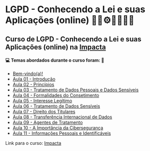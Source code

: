 # LGPD - Conhecendo a Lei e suas Aplicações (online) 🤖🎲⚙️🤯👨🏻‍💻
## Curso de LGPD - Conhecendo a Lei e suas Aplicações (online) na [Impacta](https://www.impacta.com.br/cursos/lgpd-conhecendo-a-lei-e-suas-aplicacoes-online)
#### 💻 Temas abordados durante o curso foram: 🚀

- [Bem-vindo(a)!](https://github.com/romulovieira777/LGPD_Conhecendo_a_Lei_e_suas_Aplicacoes_Online/tree/main/Bem_Vindo)
- [Aula 01 - Introdução](https://github.com/romulovieira777/LGPD_Conhecendo_a_Lei_e_suas_Aplicacoes_Online/tree/main/Aula_01_Introducao)
- [Aula 02 - Princípios](https://github.com/romulovieira777/LGPD_Conhecendo_a_Lei_e_suas_Aplicacoes_Online/tree/main/Aula_02_Principios)
- [Aula 03 - Tratamento de Dados Pessoais e Dados Sensíveis](https://github.com/romulovieira777/LGPD_Conhecendo_a_Lei_e_suas_Aplicacoes_Online/tree/main/Aula_03_Tratamento_de_Dados_Pessoais_e_Dados_Sensiveis)
- [Aula 04 - Formalidades do Consetimento](https://github.com/romulovieira777/LGPD_Conhecendo_a_Lei_e_suas_Aplicacoes_Online/tree/main/Aula_04_Formalidades_do_Consetimento)
- [Aula 05 - Interesse Legítimo](https://github.com/romulovieira777/LGPD_Conhecendo_a_Lei_e_suas_Aplicacoes_Online/tree/main/Aula_05_Interesse_Legitimo)
- [Aula 06 - Tratamento de Dados Sensíveis](https://github.com/romulovieira777/LGPD_Conhecendo_a_Lei_e_suas_Aplicacoes_Online/tree/main/Aula_06_Tratamento_de_Dados_Sensiveis)
- [Aula 07 - Direito dos Titulares](https://github.com/romulovieira777/LGPD_Conhecendo_a_Lei_e_suas_Aplicacoes_Online/tree/main/Aula_07_Direito_dos_Titulares)
- [Aula 08 - Transferência Internacional de Dados](https://github.com/romulovieira777/LGPD_Conhecendo_a_Lei_e_suas_Aplicacoes_Online/tree/main/Aula_08_Transferencia_Internacional_de_Dados)
- [Aula 09 - Agentes de Tratamento](https://github.com/romulovieira777/LGPD_Conhecendo_a_Lei_e_suas_Aplicacoes_Online/tree/main/Aula_09_Agentes_de_Tratamento)
- [Aula 10 - A Importância da Cibersegurança](https://github.com/romulovieira777/LGPD_Conhecendo_a_Lei_e_suas_Aplicacoes_Online/tree/main/Aula_10_A_Importancia_da_Ciberseguranca)
- [Aula 11 - Informações Pessoais e Identificáveis]()

Link para o curso: [Impacta](https://www.impacta.com.br/cursos/lgpd-conhecendo-a-lei-e-suas-aplicacoes-online)